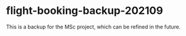 # flight-booking-backup-202109
This is a backup for the MSc project, which can be refined in the future.
